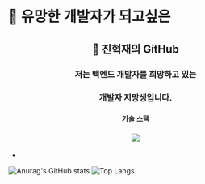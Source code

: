 # 👋 유망한 개발자가 되고싶은
## <div align="center">🌱 진혁재의 GitHub</div>
###  <div align="center">저는 백엔드 개발자를 희망하고 있는 </div>
###  <div align="center">개발자 지망생입니다. </div>
#### <div align="center">기술 스택</div>
#### <div align="center"><img src="https://img.shields.io/badge/JAVA-{배경 색깔}?style={스타일}&logo={로고이름}&logoColor={로고 색깔}"/></div>
- 

![Anurag's GitHub stats](https://github-readme-stats.vercel.app/api?username=Hxjjae&show_icons=true&theme=merko)
![Top Langs](https://github-readme-stats.vercel.app/api/top-langs/?username=Hxjjae&layout=compact&theme=merko)
<!---
Hxjjae/Hxjjae is a ✨ special ✨ repository because its `README.md` (this file) appears on your GitHub profile.
You can click the Preview link to take a look at your changes.
--->
